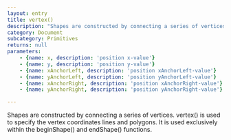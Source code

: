 ```yaml
---
layout: entry
title: vertex()
description: "Shapes are constructed by connecting a series of vertices. vertex() is used to\nspecify the vertex coordinates lines and polygons. It is used exclusively within\nthe beginShape() and endShape() functions."
category: Document
subcategory: Primitives
returns: null
parameters:
    - {name: x, description: 'position x-value'}
    - {name: y, description: 'position y-value'}
    - {name: xAnchorLeft, description: 'position xAnchorLeft-value'}
    - {name: yAnchorLeft, description: 'position yAnchorLeft-value'}
    - {name: xAnchorRight, description: 'position xAnchorRight-value'}
    - {name: yAnchorRight, description: 'position yAnchorRight-value'}

---
```

Shapes are constructed by connecting a series of vertices. vertex() is used to
specify the vertex coordinates lines and polygons. It is used exclusively within
the beginShape() and endShape() functions.